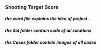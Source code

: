### Shooting Target Score
 ##### the word file explains the idea of project .
 ##### the Sol folder contain code of  all solutions
 ##### the Cases folder contain images of all cases

